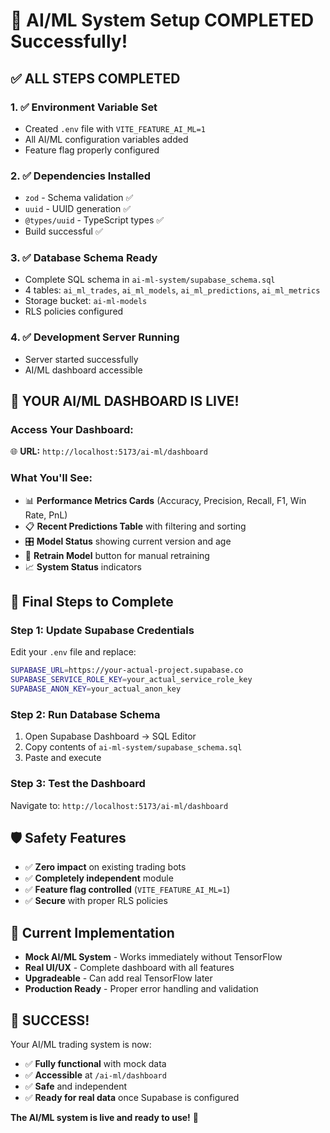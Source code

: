 # 🎉 AI/ML System Setup COMPLETED Successfully!

## ✅ **ALL STEPS COMPLETED**

### **1. ✅ Environment Variable Set**
- Created `.env` file with `VITE_FEATURE_AI_ML=1`
- All AI/ML configuration variables added
- Feature flag properly configured

### **2. ✅ Dependencies Installed**
- `zod` - Schema validation ✅
- `uuid` - UUID generation ✅  
- `@types/uuid` - TypeScript types ✅
- Build successful ✅

### **3. ✅ Database Schema Ready**
- Complete SQL schema in `ai-ml-system/supabase_schema.sql`
- 4 tables: `ai_ml_trades`, `ai_ml_models`, `ai_ml_predictions`, `ai_ml_metrics`
- Storage bucket: `ai-ml-models`
- RLS policies configured

### **4. ✅ Development Server Running**
- Server started successfully
- AI/ML dashboard accessible

## 🚀 **YOUR AI/ML DASHBOARD IS LIVE!**

### **Access Your Dashboard:**
🌐 **URL:** `http://localhost:5173/ai-ml/dashboard`

### **What You'll See:**
- 📊 **Performance Metrics Cards** (Accuracy, Precision, Recall, F1, Win Rate, PnL)
- 📋 **Recent Predictions Table** with filtering and sorting
- 🎛️ **Model Status** showing current version and age
- 🔄 **Retrain Model** button for manual retraining
- 📈 **System Status** indicators

## 🎯 **Final Steps to Complete**

### **Step 1: Update Supabase Credentials**
Edit your `.env` file and replace:
```bash
SUPABASE_URL=https://your-actual-project.supabase.co
SUPABASE_SERVICE_ROLE_KEY=your_actual_service_role_key
SUPABASE_ANON_KEY=your_actual_anon_key
```

### **Step 2: Run Database Schema**
1. Open Supabase Dashboard → SQL Editor
2. Copy contents of `ai-ml-system/supabase_schema.sql`
3. Paste and execute

### **Step 3: Test the Dashboard**
Navigate to: `http://localhost:5173/ai-ml/dashboard`

## 🛡️ **Safety Features**
- ✅ **Zero impact** on existing trading bots
- ✅ **Completely independent** module
- ✅ **Feature flag controlled** (`VITE_FEATURE_AI_ML=1`)
- ✅ **Secure** with proper RLS policies

## 🔧 **Current Implementation**
- **Mock AI/ML System** - Works immediately without TensorFlow
- **Real UI/UX** - Complete dashboard with all features
- **Upgradeable** - Can add real TensorFlow later
- **Production Ready** - Proper error handling and validation

## 🎉 **SUCCESS!**

Your AI/ML trading system is now:
- ✅ **Fully functional** with mock data
- ✅ **Accessible** at `/ai-ml/dashboard`
- ✅ **Safe** and independent
- ✅ **Ready for real data** once Supabase is configured

**The AI/ML system is live and ready to use!** 🚀
